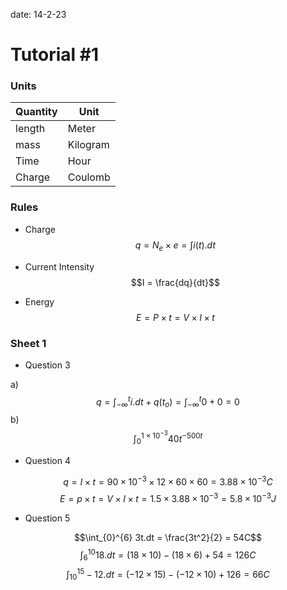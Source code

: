 
date: 14-2-23

# Tutorial \#1

### Units

| Quantity | Unit     |
|--------- | -------- |
| length   | Meter    |
| mass     | Kilogram |
| Time     | Hour     |
| Charge   | Coulomb  |

### Rules

- Charge
$$q = N_e \times e = \int i(t).dt$$

- Current Intensity
$$I = \frac{dq}{dt}$$

- Energy
$$E = P \times t = V \times I \times t$$

### Sheet 1

- Question 3

a) $$q = \int_{-\infty}^{t}i.dt + q(t_o) = \int_{-\infty}^{t}0 + 0 = 0$$
b) $$\int_{0}^{1 \times 10^{-3}} 40t^{-500t}$$

- Question 4

$$q = I \times t = 90 \times 10^{-3} \times 12 \times 60 \times 60 = 3.88 \times 10^{-3}C$$
$$E = p \times t = V \times I \times t = 1.5 \times 3.88 \times 10^{-3} = 5.8 \times 10^{-3}J$$

- Question 5

$$\int_{0}^{6} 3t.dt = \frac{3t^2}{2} = 54C$$
$$\int_{6}^{10} 18.dt = (18 \times 10) - (18 \times 6) + 54 = 126C$$
$$\int_{10}^{15} -12.dt = (-12 \times 15) - (-12 \times 10) + 126 = 66C$$

